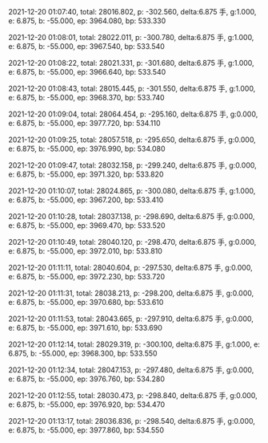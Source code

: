 2021-12-20 01:07:40, total: 28016.802, p: -302.560, delta:6.875 手, g:1.000, e: 6.875, b: -55.000, ep: 3964.080, bp: 533.330

2021-12-20 01:08:01, total: 28022.011, p: -300.780, delta:6.875 手, g:1.000, e: 6.875, b: -55.000, ep: 3967.540, bp: 533.540

2021-12-20 01:08:22, total: 28021.331, p: -301.680, delta:6.875 手, g:1.000, e: 6.875, b: -55.000, ep: 3966.640, bp: 533.540

2021-12-20 01:08:43, total: 28015.445, p: -301.550, delta:6.875 手, g:1.000, e: 6.875, b: -55.000, ep: 3968.370, bp: 533.740

2021-12-20 01:09:04, total: 28064.454, p: -295.160, delta:6.875 手, g:0.000, e: 6.875, b: -55.000, ep: 3977.720, bp: 534.110

2021-12-20 01:09:25, total: 28057.518, p: -295.650, delta:6.875 手, g:0.000, e: 6.875, b: -55.000, ep: 3976.990, bp: 534.080

2021-12-20 01:09:47, total: 28032.158, p: -299.240, delta:6.875 手, g:0.000, e: 6.875, b: -55.000, ep: 3971.320, bp: 533.820

2021-12-20 01:10:07, total: 28024.865, p: -300.080, delta:6.875 手, g:1.000, e: 6.875, b: -55.000, ep: 3967.200, bp: 533.410

2021-12-20 01:10:28, total: 28037.138, p: -298.690, delta:6.875 手, g:0.000, e: 6.875, b: -55.000, ep: 3969.470, bp: 533.520

2021-12-20 01:10:49, total: 28040.120, p: -298.470, delta:6.875 手, g:0.000, e: 6.875, b: -55.000, ep: 3972.010, bp: 533.810

2021-12-20 01:11:11, total: 28040.604, p: -297.530, delta:6.875 手, g:0.000, e: 6.875, b: -55.000, ep: 3972.230, bp: 533.720

2021-12-20 01:11:31, total: 28038.213, p: -298.200, delta:6.875 手, g:0.000, e: 6.875, b: -55.000, ep: 3970.680, bp: 533.610

2021-12-20 01:11:53, total: 28043.665, p: -297.910, delta:6.875 手, g:0.000, e: 6.875, b: -55.000, ep: 3971.610, bp: 533.690

2021-12-20 01:12:14, total: 28029.319, p: -300.100, delta:6.875 手, g:1.000, e: 6.875, b: -55.000, ep: 3968.300, bp: 533.550

2021-12-20 01:12:34, total: 28047.153, p: -297.480, delta:6.875 手, g:0.000, e: 6.875, b: -55.000, ep: 3976.760, bp: 534.280

2021-12-20 01:12:55, total: 28030.473, p: -298.840, delta:6.875 手, g:0.000, e: 6.875, b: -55.000, ep: 3976.920, bp: 534.470

2021-12-20 01:13:17, total: 28036.836, p: -298.540, delta:6.875 手, g:0.000, e: 6.875, b: -55.000, ep: 3977.860, bp: 534.550